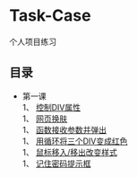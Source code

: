 # Task-Case
个人项目练习

## 目录
* 第一课  
  1、 [控制DIV属性](./lesson-01.html)  
  1、 [网页换肤](./lesson-02.html)  
  1、 [函数接收参数并弹出](./lesson-03.html)  
  1、 [用循环将三个DIV变成红色](./lesson-04.html)  
  1、 [鼠标移入/移出改变样式](./lesson-05.html)  
  1、 [记住密码提示框](./lesson-06.html)  
 
